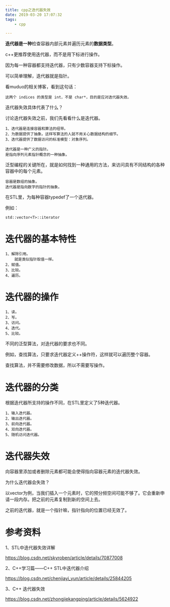 ```yaml
---
title: cpp之迭代器失效
date: 2019-03-20 17:07:32
tags:
	- cpp

---
```




**迭代器是一种**检查容器内部元素并遍历元素的**数据类型**。

c++更推荐使用迭代器，而不是用下标进行操作。

因为每一种容器都支持迭代器，只有少数容器支持下标操作。



可以简单理解，迭代器就是指针。



看muduo的相关博客，看到这句话：

```
这两个 indices 的类型是 int，不是 char*，目的是应对迭代器失效。
```

迭代器失效具体代表了什么？



讨论迭代器失效之前，我们先看看什么是迭代器。

```
1、迭代器是连接容器和算法的纽带。
2、为数据提供了抽象。这样写算法的人就不用关心数据结构的细节。
3、迭代器提供了数据访问的标准模型：对象序列。

迭代器是一种广义的指针。
是指向序列元素指针概念的一种抽象。
```



泛型编程的关键所在，就是如何找到一种通用的方法，来访问具有不同结构的各种容器中的每个元素。



```
容器是数组的抽象。
迭代器是指向数字的指针的抽象。
```



在STL里，为每种容器typedef了一个迭代器。

例如：

```
std::vector<T>::iterator
```



# 迭代器的基本特性

```
1、解除引用。
	就是类似指针取值一样。
2、赋值。
3、比较。
4、遍历。
```

# 迭代器的操作

```
1、读。
2、写。
3、访问。
4、迭代。
5、比较。
```

不同的泛型算法，对迭代器的要求也不同。

例如，查找算法，只要求迭代器定义++操作符，这样就可以遍历整个容器。

查找算法，并不需要修改数据，所以不需要写操作。



# 迭代器的分类

根据迭代器所支持的操作不同，在STL里定义了5种迭代器。

```
1、输入迭代器。
2、输出迭代器。
3、前向迭代器。
4、双向迭代器。
5、随机访问迭代器。
```



# 迭代器失效

向容器里添加或者删除元素都可能会使得指向容器元素的迭代器失效。

为什么迭代器会失效？

以vector为例，当我们插入一个元素时，它的预分频空间可能不够了。它会重新申请一段内存。把之前的元素复制到新的空间上去。

之前的迭代器，就是一个指针嘛，指针指向的位置已经无效了。





# 参考资料

1、STL中迭代器失效详解

https://blog.csdn.net/skyroben/article/details/70877008

2、C++学习篇——C++ STL中迭代器介绍

https://blog.csdn.net/chenjiayi_yun/article/details/25844205

3、C++ 迭代器失效

https://blog.csdn.net/zhongjiekangping/article/details/5624922